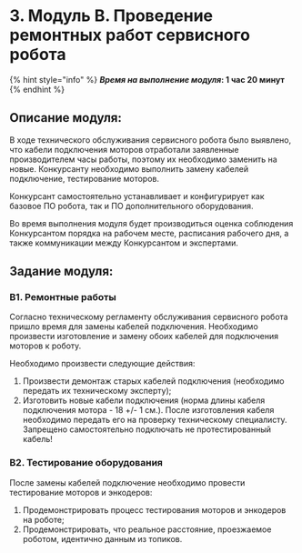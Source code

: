 # 3. Модуль В. Проведение ремонтных работ сервисного робота

{% hint style="info" %}
_**Время на выполнение модуля**_**: 1 час 20 минут**
{% endhint %}

## Описание модуля:

В ходе технического обслуживания сервисного робота было выявлено, что кабели подключения моторов отработали заявленные производителем часы работы, поэтому их необходимо заменить на новые. Конкурсанту необходимо выполнить замену кабелей подключение, тестирование моторов.

Конкурсант самостоятельно устанавливает и конфигурирует как базовое ПО робота, так и ПО дополнительного оборудования.

Во время выполнения модуля будет производиться оценка соблюдения Конкурсантом порядка на рабочем месте, расписания рабочего дня, а также коммуникации между Конкурсантом и экспертами.

## Задание модуля:

### В1. Ремонтные работы <a href="#toc125980620" id="toc125980620"></a>

Согласно техническому регламенту обслуживания сервисного робота пришло время для замены кабелей подключения. Необходимо произвести изготовление и замену обоих кабелей для подключения моторов к роботу.

Необходимо произвести следующие действия:

1. Произвести демонтаж старых кабелей подключения (необходимо передать их техническому эксперту);
2. &#x20;Изготовить новые кабели подключения (норма длины кабеля подключения мотора - 18 +/- 1 см.). После изготовления кабеля необходимо передать его на проверку техническому специалисту. Запрещено самостоятельно подключать не протестированный кабель!

### В2. Тестирование оборудования <a href="#toc125980621" id="toc125980621"></a>

После замены кабелей подключение необходимо провести тестирование моторов и энкодеров:

1. &#x20;Продемонстрировать процесс тестирования моторов и энкодеров на роботе;
2. Продемонстрировать, что реальное расстояние, проезжаемое роботом, идентично данным из топиков.
